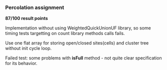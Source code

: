 ### Percolation assignment

**87/100 result points**

Implementation without using WeightedQuickUnionUF library, so some timing tests targetting on count library methods calls fails.

Use one flat array for storing open/closed sites(cells) and cluster tree without init cycle loop.

Failed test: some problems with **isFull** method - not quite clear specification for its behavior.
